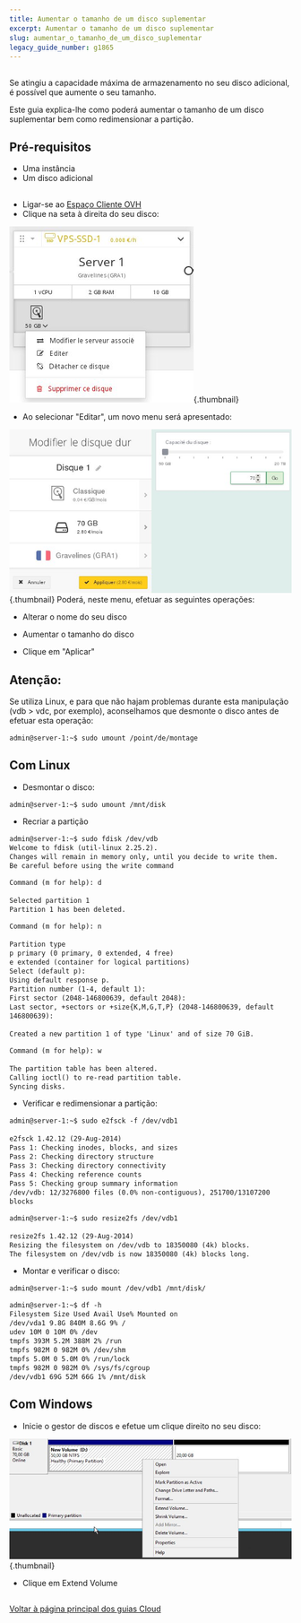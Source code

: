 ```yaml
---
title: Aumentar o tamanho de um disco suplementar
excerpt: Aumentar o tamanho de um disco suplementar
slug: aumentar_o_tamanho_de_um_disco_suplementar
legacy_guide_number: g1865
---
```



## 
Se atingiu a capacidade máxima de armazenamento no seu disco adicional, é possível que aumente o seu tamanho.

Este guia explica-lhe como poderá aumentar o tamanho de um disco suplementar bem como redimensionar a partição.


## Pré-requisitos

- Uma instância
- Um disco adicional




## 

- Ligar-se ao [Espaço Cliente OVH](https://www.ovh.com/manager/cloud/)
- Clique na seta à direita do seu disco:



![](images/img_2744.jpg){.thumbnail}

- Ao selecionar "Editar", um novo menu será apresentado:



![](images/img_2745.jpg){.thumbnail}
Poderá, neste menu, efetuar as seguintes operações:

- Alterar o nome do seu disco
- Aumentar o tamanho do disco



- Clique em "Aplicar"



## Atenção:
Se utiliza Linux, e para que não hajam problemas durante esta manipulação (vdb > vdc, por exemplo), aconselhamos que desmonte o disco antes de efetuar esta operação:

```
admin@server-1:~$ sudo umount /point/de/montage
```




## Com Linux

- Desmontar o disco:

```
admin@server-1:~$ sudo umount /mnt/disk
```




- Recriar a partição

```
admin@server-1:~$ sudo fdisk /dev/vdb
Welcome to fdisk (util-linux 2.25.2).
Changes will remain in memory only, until you decide to write them.
Be careful before using the write command
```



```
Command (m for help): d

Selected partition 1
Partition 1 has been deleted.
```



```
Command (m for help): n

Partition type
p primary (0 primary, 0 extended, 4 free)
e extended (container for logical partitions)
Select (default p):
Using default response p.
Partition number (1-4, default 1):
First sector (2048-146800639, default 2048):
Last sector, +sectors or +size{K,M,G,T,P} (2048-146800639, default 146800639):

Created a new partition 1 of type 'Linux' and of size 70 GiB.
```



```
Command (m for help): w

The partition table has been altered.
Calling ioctl() to re-read partition table.
Syncing disks.
```


- Verificar e redimensionar a partição:

```
admin@server-1:~$ sudo e2fsck -f /dev/vdb1

e2fsck 1.42.12 (29-Aug-2014)
Pass 1: Checking inodes, blocks, and sizes
Pass 2: Checking directory structure
Pass 3: Checking directory connectivity
Pass 4: Checking reference counts
Pass 5: Checking group summary information
/dev/vdb: 12/3276800 files (0.0% non-contiguous), 251700/13107200 blocks
```



```
admin@server-1:~$ sudo resize2fs /dev/vdb1

resize2fs 1.42.12 (29-Aug-2014)
Resizing the filesystem on /dev/vdb to 18350080 (4k) blocks.
The filesystem on /dev/vdb is now 18350080 (4k) blocks long.
```


- Montar e verificar o disco:

```
admin@server-1:~$ sudo mount /dev/vdb1 /mnt/disk/
```



```
admin@server-1:~$ df -h
Filesystem Size Used Avail Use% Mounted on
/dev/vda1 9.8G 840M 8.6G 9% /
udev 10M 0 10M 0% /dev
tmpfs 393M 5.2M 388M 2% /run
tmpfs 982M 0 982M 0% /dev/shm
tmpfs 5.0M 0 5.0M 0% /run/lock
tmpfs 982M 0 982M 0% /sys/fs/cgroup
/dev/vdb1 69G 52M 66G 1% /mnt/disk
```





## Com Windows

- Inicie o gestor de discos e efetue um clique direito no seu disco:



![](images/img_2748.jpg){.thumbnail}

- Clique em Extend Volume




## 
[Voltar à página principal dos guias Cloud]({legacy}1785)

